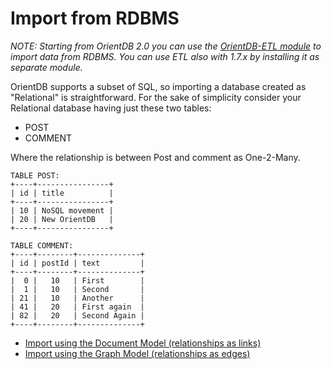 # Import from RDBMS

*NOTE: Starting from OrientDB 2.0 you can use the [OrientDB-ETL module](https://github.com/orientechnologies/orientdb-etl/wiki/Import-from-DBMS) to import data from RDBMS. You can use ETL also with 1.7.x by installing it as separate module.*

OrientDB supports a subset of SQL, so importing a database created as "Relational" is straightforward. For the sake of simplicity consider your Relational database having just these two tables:
- POST
- COMMENT

Where the relationship is between Post and comment as One-2-Many.

```
TABLE POST:
+----+----------------+
| id | title          |
+----+----------------+
| 10 | NoSQL movement |
| 20 | New OrientDB   |
+----+----------------+

TABLE COMMENT:
+----+--------+--------------+
| id | postId | text         |
+----+--------+--------------+
|  0 |   10   | First        |
|  1 |   10   | Second       |
| 21 |   10   | Another      |
| 41 |   20   | First again  |
| 82 |   20   | Second Again |
+----+--------+--------------+
```

- [Import using the Document Model (relationships as links)](Import-RDBMS-to-Document-Model.md)
- [Import using the Graph Model (relationships as edges)](Import-RDBMS-to-Graph-Model.md)
